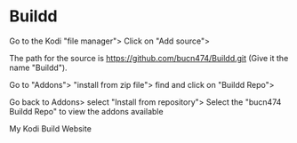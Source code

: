 # Buildd
Go to the Kodi "file manager"> Click on "Add source">

The path for the source is https://github.com/bucn474/Buildd.git (Give it the name "Buildd").

Go to "Addons"> "install from zip file"> find and click on "Buildd Repo">

Go back to Addons> select "Install from repository"> Select the "bucn474 Buildd Repo" to view the addons available

My Kodi Build Website
